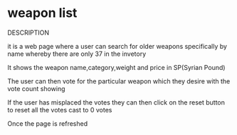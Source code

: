# weapon list

DESCRIPTION

it is a web page where a user can search for older weapons specifically by name whereby there are only 37 in the invetory

It shows the weapon name,category,weight and price in SP(Syrian Pound)

The user can then vote for the particular weapon which they desire with the vote count showing

If the user has misplaced the votes they can then click on the reset button to reset all the votes cast to 0 votes

Once the page is refreshed
